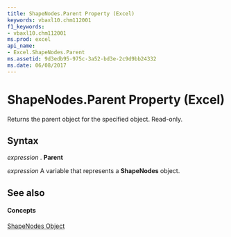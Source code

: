 ```yaml
---
title: ShapeNodes.Parent Property (Excel)
keywords: vbaxl10.chm112001
f1_keywords:
- vbaxl10.chm112001
ms.prod: excel
api_name:
- Excel.ShapeNodes.Parent
ms.assetid: 9d3edb95-975c-3a52-bd3e-2c9d9bb24332
ms.date: 06/08/2017
---
```



# ShapeNodes.Parent Property (Excel)

Returns the parent object for the specified object. Read-only.


## Syntax

 _expression_ . **Parent**

 _expression_ A variable that represents a **ShapeNodes** object.


## See also


#### Concepts


[ShapeNodes Object](Excel.ShapeNodes.md)

